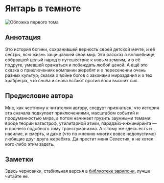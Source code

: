 # Янтарь в темноте

![Обложка первого тома](http://storage7.static.itmages.ru/i/16/0217/h_1455681784_8967483_d5203257f6.png)

## Аннотация
Это история богини, сохранившей верность своей детской мечте, и её сестры, всю жизнь защищавшей свой мир. Это рассказ о волшебнице, собравшей целый народ в путешествие к новым землям, и о её подруге, умевшей сражаться и побеждать любой ценой. А ещё это сказка о приключениях компании жеребят и о пересечении очень разных культур; сказка о войне богов с законами мироздания и о тех храбрецах, что снова и снова встают против воли высших сил.

## Предисловие автора
Мне, как честному к читателям автору, следует признаться, что история эта сначала подкупает приключениями, масштабом событий и продуманностью мира, а потом начинает грузить заумными темами: вроде теории катастроф, утилитарной этики, парадайз-инжиниринга — и прочего подобного тому трансгуманизма. А к тому же здесь есть и насилие, и смерть, и даже (что по мнению многих вовсе недопустимо) любящие друг друга жеребята. Да простит меня Селестия, я не хотел кого-либо этим задеть.

## Заметки
Здесь черновики, стабильная версия в [библиотеке эврипони](http://stories.everypony.ru/story/3666), лучше читайте её.
